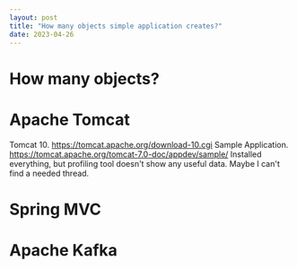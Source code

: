 ```yaml
---
layout: post
title: "How many objects simple application creates?"
date: 2023-04-26
---
```


# How many objects?

# Apache Tomcat

Tomcat 10. https://tomcat.apache.org/download-10.cgi
Sample Application. https://tomcat.apache.org/tomcat-7.0-doc/appdev/sample/
Installed everything, but profiling tool doesn't show any useful data.
Maybe I can't find a needed thread.

# Spring MVC

# Apache Kafka

